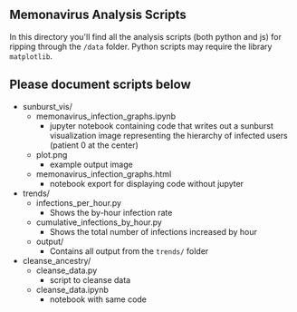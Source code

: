 ## Memonavirus Analysis Scripts

In this directory you'll find all the analysis scripts (both python and js) for ripping through the `/data` folder. Python scripts may require the library `matplotlib`.

## Please document scripts below

* sunburst_vis/
  * memonavirus_infection_graphs.ipynb
    * jupyter notebook containing code that writes out a sunburst visualization image representing the hierarchy of infected users (patient 0 at the center)
  * plot.png
    * example output image
  * memonavirus_infection_graphs.html
    * notebook export for displaying code without jupyter
* trends/
  * infections_per_hour.py
    * Shows the by-hour infection rate
  * cumulative_infections_by_hour.py
    * Shows the total number of infections increased by hour
  * output/
    * Contains all output from the `trends/` folder
* cleanse_ancestry/
  * cleanse_data.py
    * script to cleanse data
  * cleanse_data.ipynb
    * notebook with same code

